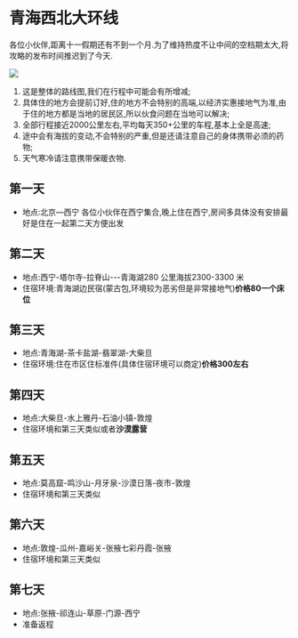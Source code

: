 # 青海西北大环线

各位小伙伴,距离十一假期还有不到一个月.为了维持热度不让中间的空档期太大,将攻略的发布时间推迟到了今天.

![](https://tva1.sinaimg.cn/large/006y8mN6ly1g6c94h2w0fj31m90u0nfv.jpg)

1. 这是整体的路线图,我们在行程中可能会有所增减;
2. 具体住的地方会提前订好,住的地方不会特别的高端,以经济实惠接地气为准,由于住的地方都是当地的居民区,所以伙食问题在当地可以解决;
3. 全部行程接近2000公里左右,平均每天350+公里的车程,基本上全是高速;
4. 途中会有海拔的变动,不会特别的严重,但是还请注意自己的身体携带必须的药物;
5. 天气寒冷请注意携带保暖衣物.

## 第一天
- 地点:北京—西宁
各位小伙伴在西宁集合,晚上住在西宁,房间多具体没有安排最好是住在一起第二天方便出发


## 第二天
- 地点:西宁-塔尔寺-拉脊山---青海湖280 公里海拔2300-3300 米
- 住宿环境:青海湖边民宿(蒙古包,环境较为恶劣但是非常接地气)**价格80一个床位**

## 第三天

- 地点:青海湖-茶卡盐湖-翡翠湖-大柴旦
- 住宿环境:住在市区住标准件(具体住宿环境可以商定)**价格300左右**

## 第四天

- 地点:大柴旦-水上雅丹-石油小镇-敦煌
- 住宿环境和第三天类似或者**沙漠露营**

## 第五天

- 地点:莫高窟-鸣沙山-月牙泉-沙漠日落-夜市-敦煌
- 住宿环境和第三天类似

## 第六天

- 地点:敦煌-瓜州-嘉峪关-张掖七彩丹霞-张掖
- 住宿环境和第三天类似

## 第七天

- 地点:张掖-祁连山-草原-门源-西宁
- 准备返程